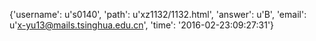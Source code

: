 {'username': u's0140', 'path': u'xz1132/1132.html', 'answer': u'B', 'email': u'x-yu13@mails.tsinghua.edu.cn', 'time': '2016-02-23:09:27:31'}